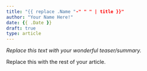 ```yaml
---
title: "{{ replace .Name "-" " " | title }}"
author: "Your Name Here!"
date: {{ .Date }}
draft: true
type: article
---
```


_Replace this text with your wonderful teaser/summary._

<!--more-->

Replace this with the rest of your article.

